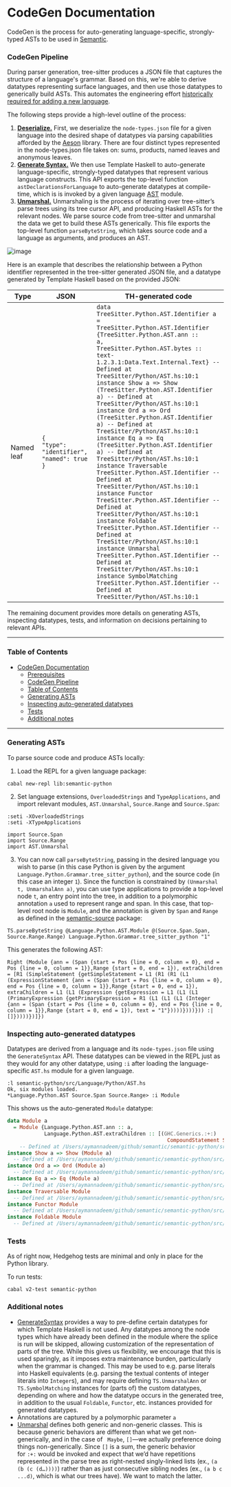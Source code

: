 # CodeGen Documentation

CodeGen is the process for auto-generating language-specific, strongly-typed ASTs to be used in [Semantic](https://github.com/github/semantic-code/blob/d9f91a05dc30a61b9ff8c536d75661d417f3c506/design-docs/precise-code-navigation.md).

### CodeGen Pipeline

During parser generation, tree-sitter produces a JSON file that captures the structure of a language's grammar. Based on this, we're able to derive datatypes representing surface languages, and then use those datatypes to generically build ASTs. This automates the engineering effort [historically required for adding a new language](https://github.com/github/semantic/blob/master/docs/adding-new-languages.md).

The following steps provide a high-level outline of the process:

1. [**Deserialize.**](https://github.com/github/semantic/blob/master/semantic-ast/src/AST/Deserialize.hs) First, we deserialize the `node-types.json` file for a given language into the desired shape of datatypes via parsing capabilities afforded by the [Aeson](http://hackage.haskell.org/package/aeson) library. There are four distinct types represented in the node-types.json file takes on: sums, products, named leaves and anonymous leaves.
2. [**Generate Syntax.**](https://github.com/github/semantic/blob/master/semantic-ast/src/AST/GenerateSyntax.hs) We then use Template Haskell to auto-generate language-specific, strongly-typed datatypes that represent various language constructs. This API exports the top-level function `astDeclarationsForLanguage` to auto-generate datatypes at compile-time, which is is invoked by a given language [AST](https://github.com/github/semantic/blob/master/semantic-python/src/Language/Python/AST.hs) module.
3. [**Unmarshal.**](https://github.com/github/semantic/blob/master/semantic-ast/src/AST/Unmarshal.hs) Unmarshaling is the process of iterating over tree-sitter’s parse trees using its tree cursor API, and producing Haskell ASTs for the relevant nodes. We parse source code from tree-sitter and unmarshal the data we get to build these ASTs generically. This file exports the top-level function `parseByteString`, which takes source code and a language as arguments, and produces an AST.

![image](https://user-images.githubusercontent.com/875834/80240750-66d4dd80-8630-11ea-8bbf-4dd3adf65a58.png)

Here is an example that describes the relationship between a Python identifier represented in the tree-sitter generated JSON file, and a datatype generated by Template Haskell based on the provided JSON:

| Type | JSON | TH-generated code |
|----------|--------------|------------|
|Named leaf|<code>{<br>"type": "identifier",<br>"named": true<br>}|<code>data TreeSitter.Python.AST.Identifier a<br>= TreeSitter.Python.AST.Identifier {TreeSitter.Python.AST.ann :: a,<br>TreeSitter.Python.AST.bytes :: text-1.2.3.1:Data.Text.Internal.Text} -- Defined at TreeSitter/Python/AST.hs:10:1<br>instance Show a => Show (TreeSitter.Python.AST.Identifier a) -- Defined at TreeSitter/Python/AST.hs:10:1<br>instance Ord a => Ord (TreeSitter.Python.AST.Identifier a) -- Defined at TreeSitter/Python/AST.hs:10:1<br>instance Eq a => Eq (TreeSitter.Python.AST.Identifier a) -- Defined at TreeSitter/Python/AST.hs:10:1<br>instance Traversable TreeSitter.Python.AST.Identifier -- Defined at TreeSitter/Python/AST.hs:10:1<br>instance Functor TreeSitter.Python.AST.Identifier -- Defined at TreeSitter/Python/AST.hs:10:1<br>instance Foldable TreeSitter.Python.AST.Identifier -- Defined at TreeSitter/Python/AST.hs:10:1<br>instance Unmarshal TreeSitter.Python.AST.Identifier -- Defined at TreeSitter/Python/AST.hs:10:1<br>instance SymbolMatching TreeSitter.Python.AST.Identifier -- Defined at TreeSitter/Python/AST.hs:10:1|

The remaining document provides more details on generating ASTs, inspecting datatypes, tests, and information on decisions pertaining to relevant APIs.
___

### Table of Contents
- [CodeGen Documentation](#codegen-documentation)
    - [Prerequisites](#prerequisites)
    - [CodeGen Pipeline](#codegen-pipeline)
    - [Table of Contents](#table-of-contents)
    - [Generating ASTs](#generating-asts)
    - [Inspecting auto-generated datatypes](#inspecting-auto-generated-datatypes)
    - [Tests](#tests)
    - [Additional notes](#additional-notes)
___

### Generating ASTs

To parse source code and produce ASTs locally:

1. Load the REPL for a given language package:

```
cabal new-repl lib:semantic-python
```

2. Set language extensions, `OverloadedStrings` and `TypeApplications`, and import relevant modules, `AST.Unmarshal`, `Source.Range` and `Source.Span`:

```
:seti -XOverloadedStrings
:seti -XTypeApplications

import Source.Span
import Source.Range
import AST.Unmarshal
```

3. You can now call `parseByteString`, passing in the desired language you wish to parse (in this case Python is given by the argument `Language.Python.Grammar.tree_sitter_python`), and the source code (in this case an integer `1`). Since the function is constrained by `(Unmarshal t, UnmarshalAnn a)`, you can use type applications to provide a top-level node `t`, an entry point into the tree, in addition to a polymorphic annotation `a` used to represent range and span. In this case, that top-level root node is `Module`, and the annotation is given by `Span` and `Range` as defined in the [semantic-source](https://github.com/github/semantic/tree/master/semantic-source/src/Source) package:

```
TS.parseByteString @Language.Python.AST.Module @(Source.Span.Span, Source.Range.Range) Language.Python.Grammar.tree_sitter_python "1"
```

This generates the following AST:

```
Right (Module {ann = (Span {start = Pos {line = 0, column = 0}, end = Pos {line = 0, column = 1}},Range {start = 0, end = 1}), extraChildren = [R1 (SimpleStatement {getSimpleStatement = L1 (R1 (R1 (L1 (ExpressionStatement {ann = (Span {start = Pos {line = 0, column = 0}, end = Pos {line = 0, column = 1}},Range {start = 0, end = 1}), extraChildren = L1 (L1 (Expression {getExpression = L1 (L1 (L1 (PrimaryExpression {getPrimaryExpression = R1 (L1 (L1 (L1 (Integer {ann = (Span {start = Pos {line = 0, column = 0}, end = Pos {line = 0, column = 1}},Range {start = 0, end = 1}), text = "1"}))))})))})) :| []}))))})]})
```

### Inspecting auto-generated datatypes

Datatypes are derived from a language and its `node-types.json` file using the `GenerateSyntax` API. These datatypes can be viewed in the REPL just as they would for any other datatype, using `:i` after loading the language-specific `AST.hs` module for a given language. 

```
:l semantic-python/src/Language/Python/AST.hs
Ok, six modules loaded.
*Language.Python.AST Source.Span Source.Range> :i Module
```

This shows us the auto-generated `Module` datatype:

```Haskell
data Module a
  = Module {Language.Python.AST.ann :: a,
            Language.Python.AST.extraChildren :: [(GHC.Generics.:+:)
                                                    CompoundStatement SimpleStatement a]}
  	-- Defined at /Users/aymannadeem/github/semantic/semantic-python/src/Language/Python/AST.hs:23:1
instance Show a => Show (Module a)
  -- Defined at /Users/aymannadeem/github/semantic/semantic-python/src/Language/Python/AST.hs:23:1
instance Ord a => Ord (Module a)
  -- Defined at /Users/aymannadeem/github/semantic/semantic-python/src/Language/Python/AST.hs:23:1
instance Eq a => Eq (Module a)
  -- Defined at /Users/aymannadeem/github/semantic/semantic-python/src/Language/Python/AST.hs:23:1
instance Traversable Module
  -- Defined at /Users/aymannadeem/github/semantic/semantic-python/src/Language/Python/AST.hs:23:1
instance Functor Module
  -- Defined at /Users/aymannadeem/github/semantic/semantic-python/src/Language/Python/AST.hs:23:1
instance Foldable Module
  -- Defined at /Users/aymannadeem/github/semantic/semantic-python/src/Language/Python/AST.hs:23:1
```

### Tests

As of right now, Hedgehog tests are minimal and only in place for the Python library.

To run tests:

`cabal v2-test semantic-python`

### Additional notes

- [GenerateSyntax](https://github.com/github/semantic/blob/master/semantic-ast/src/AST/GenerateSyntax.hs) provides a way to pre-define certain datatypes for which Template Haskell is not used. Any datatypes among the node types which have already been defined in the module where the splice is run will be skipped, allowing customization of the representation of parts of the tree. While this gives us flexibility, we encourage that this is used sparingly, as it imposes extra maintenance burden, particularly when the grammar is changed. This may be used to e.g. parse literals into Haskell equivalents (e.g. parsing the textual contents of integer literals into `Integer`s), and may require defining `TS.UnmarshalAnn` or `TS.SymbolMatching` instances for (parts of) the custom datatypes, depending on where and how the datatype occurs in the generated tree, in addition to the usual `Foldable`, `Functor`, etc. instances provided for generated datatypes.
- Annotations are captured by a polymorphic parameter `a`
- [Unmarshal](https://github.com/github/semantic/blob/master/semantic-ast/src/AST/Unmarshal.hs) defines both generic and non-generic classes. This is because generic behaviors are different than what we get non-generically, and in the case of ` Maybe`, `[]`—we actually preference doing things non-generically. Since `[]` is a sum, the generic behavior for `:+:` would be invoked and expect that we’d have repetitions represented in the parse tree as right-nested singly-linked lists (ex., `(a (b (c (d…))))`) rather than as just consecutive sibling nodes (ex., `(a b c ...d)`, which is what our trees have). We want to match the latter.
